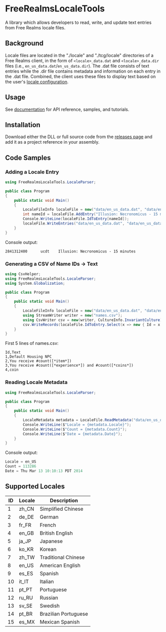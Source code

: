 # FreeRealmsLocaleTools

A library which allows developers to read, write, and update text entries from
Free Realms locale files.

## Background

Locale files are located in the "./locale" and "./tcg/locale" directories of a
Free Realms client, in the form of `<locale>_data.dat` and `<locale>_data.dir`
files (i.e., `en_us_data.dat`/`en_us_data.dir`). The .dat file consists of text
entries while the .dir file contains metadata and information on each entry in
the .dat file. Combined, the client uses these files to display text based on
the user's [locale configuration](#supported-locales).

## Usage

See [documentation](https://udaya-x2.github.io/FreeRealmsLocaleTools) for
API reference, samples, and tutorials.

## Installation

Download either the DLL or full source code from the [releases page](https://github.com/Udaya-X2/FreeRealmsLocaleTools/releases) and add it as a project reference in your assembly.

## Code Samples

### Adding a Locale Entry

```cs
using FreeRealmsLocaleTools.LocaleParser;

public class Program
{
    public static void Main()
    {
        LocaleFileInfo localeFile = new("data/en_us_data.dat", "data/en_us_data.dir");
        int nameId = localeFile.AddEntry("Illusion: Necronomicus - 15 minutes");
        Console.WriteLine(localeFile.IdToEntry[nameId]);
        localeFile.WriteEntries("data/en_us_data.dat", "data/en_us_data.dir");
    }
}
```

Console output:

```
2841312400      ucdt    Illusion: Necronomicus - 15 minutes
```

### Generating a CSV of Name IDs -> Text

```cs
using CsvHelper;
using FreeRealmsLocaleTools.LocaleParser;
using System.Globalization;

public class Program
{
    public static void Main()
    {
        LocaleFileInfo localeFile = new("data/en_us_data.dat", "data/en_us_data.dir");
        using StreamWriter writer = new("names.csv");
        using CsvWriter csv = new(writer, CultureInfo.InvariantCulture);
        csv.WriteRecords(localeFile.IdToEntry.Select(x => new { Id = x.Key, x.Value.Text }));
    }
}
```

First 5 lines of names.csv:

```
Id,Text
1,Default Housing NPC
2,You receive #count([*item*])
3,You receive #count([*experience*]) and #count([*coins*])
4,coin
```

### Reading Locale Metadata

```cs
using FreeRealmsLocaleTools.LocaleParser;

public class Program
{
    public static void Main()
    {
        LocaleMetadata metadata = LocaleFile.ReadMetadata("data/en_us_data.dir");
        Console.WriteLine($"Locale = {metadata.Locale}");
        Console.WriteLine($"Count = {metadata.Count}");
        Console.WriteLine($"Date = {metadata.Date}");
    }
}
```

Console output:

```cs
Locale = en_US
Count = 113286
Date = Thu Mar 13 10:10:13 PDT 2014
```

## Supported Locales

| ID | Locale | Description          |
|----|--------|----------------------|
| 1  | zh_CN  | Simplified Chinese   |
| 2  | de_DE  | German               |
| 3  | fr_FR  | French               |
| 4  | en_GB  | British English      |
| 5  | ja_JP  | Japanese             |
| 6  | ko_KR  | Korean               |
| 7  | zh_TW  | Traditional Chinese  |
| 8  | en_US  | American English     |
| 9  | es_ES  | Spanish              |
| 10 | it_IT  | Italian              |
| 11 | pt_PT  | Portuguese           |
| 12 | ru_RU  | Russian              |
| 13 | sv_SE  | Swedish              |
| 14 | pt_BR  | Brazilian Portuguese |
| 15 | es_MX  | Mexican Spanish      |
